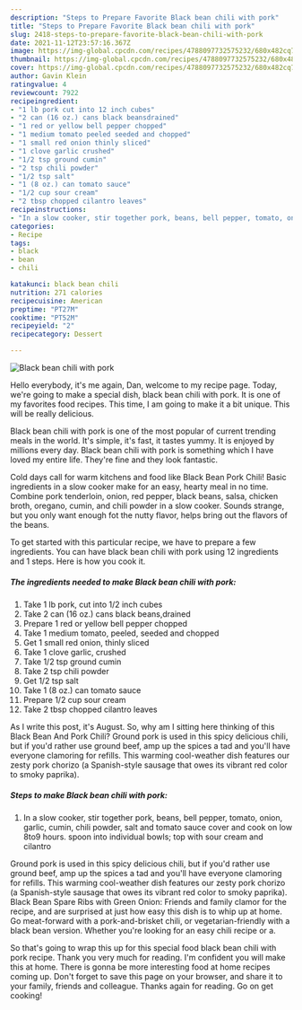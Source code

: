 ```yaml
---
description: "Steps to Prepare Favorite Black bean chili with pork"
title: "Steps to Prepare Favorite Black bean chili with pork"
slug: 2418-steps-to-prepare-favorite-black-bean-chili-with-pork
date: 2021-11-12T23:57:16.367Z
image: https://img-global.cpcdn.com/recipes/4788097732575232/680x482cq70/black-bean-chili-with-pork-recipe-main-photo.jpg
thumbnail: https://img-global.cpcdn.com/recipes/4788097732575232/680x482cq70/black-bean-chili-with-pork-recipe-main-photo.jpg
cover: https://img-global.cpcdn.com/recipes/4788097732575232/680x482cq70/black-bean-chili-with-pork-recipe-main-photo.jpg
author: Gavin Klein
ratingvalue: 4
reviewcount: 7922
recipeingredient:
- "1 lb pork cut into 12 inch cubes"
- "2 can (16 oz.) cans black beansdrained"
- "1 red or yellow bell pepper chopped"
- "1 medium tomato peeled seeded and chopped"
- "1 small red onion thinly sliced"
- "1 clove garlic crushed"
- "1/2 tsp ground cumin"
- "2 tsp chili powder"
- "1/2 tsp salt"
- "1 (8 oz.) can tomato sauce"
- "1/2 cup sour cream"
- "2 tbsp chopped cilantro leaves"
recipeinstructions:
- "In a slow cooker, stir together pork, beans, bell pepper, tomato, onion, garlic, cumin, chili powder, salt and tomato sauce cover and cook on low 8to9 hours. spoon into individual bowls; top with sour cream and cilantro"
categories:
- Recipe
tags:
- black
- bean
- chili

katakunci: black bean chili 
nutrition: 271 calories
recipecuisine: American
preptime: "PT27M"
cooktime: "PT52M"
recipeyield: "2"
recipecategory: Dessert

---
```



![Black bean chili with pork](https://img-global.cpcdn.com/recipes/4788097732575232/680x482cq70/black-bean-chili-with-pork-recipe-main-photo.jpg)

Hello everybody, it's me again, Dan, welcome to my recipe page. Today, we're going to make a special dish, black bean chili with pork. It is one of my favorites food recipes. This time, I am going to make it a bit unique. This will be really delicious.

Black bean chili with pork is one of the most popular of current trending meals in the world. It's simple, it's fast, it tastes yummy. It is enjoyed by millions every day. Black bean chili with pork is something which I have loved my entire life. They're fine and they look fantastic.

Cold days call for warm kitchens and food like Black Bean Pork Chili! Basic ingredients in a slow cooker make for an easy, hearty meal in no time. Combine pork tenderloin, onion, red pepper, black beans, salsa, chicken broth, oregano, cumin, and chili powder in a slow cooker. Sounds strange, but you only want enough fot the nutty flavor, helps bring out the flavors of the beans.


To get started with this particular recipe, we have to prepare a few ingredients. You can have black bean chili with pork using 12 ingredients and 1 steps. Here is how you cook it.

<!--inarticleads1-->

##### The ingredients needed to make Black bean chili with pork:

1. Take 1 lb pork, cut into 1/2 inch cubes
1. Take 2 can (16 oz.) cans black beans,drained
1. Prepare 1 red or yellow bell pepper chopped
1. Take 1 medium tomato, peeled, seeded and chopped
1. Get 1 small red onion, thinly sliced
1. Take 1 clove garlic, crushed
1. Take 1/2 tsp ground cumin
1. Take 2 tsp chili powder
1. Get 1/2 tsp salt
1. Take 1 (8 oz.) can tomato sauce
1. Prepare 1/2 cup sour cream
1. Take 2 tbsp chopped cilantro leaves


As I write this post, it's August. So, why am I sitting here thinking of this Black Bean And Pork Chili? Ground pork is used in this spicy delicious chili, but if you'd rather use ground beef, amp up the spices a tad and you'll have everyone clamoring for refills. This warming cool-weather dish features our zesty pork chorizo (a Spanish-style sausage that owes its vibrant red color to smoky paprika). 

<!--inarticleads2-->

##### Steps to make Black bean chili with pork:

1. In a slow cooker, stir together pork, beans, bell pepper, tomato, onion, garlic, cumin, chili powder, salt and tomato sauce cover and cook on low 8to9 hours. spoon into individual bowls; top with sour cream and cilantro


Ground pork is used in this spicy delicious chili, but if you'd rather use ground beef, amp up the spices a tad and you'll have everyone clamoring for refills. This warming cool-weather dish features our zesty pork chorizo (a Spanish-style sausage that owes its vibrant red color to smoky paprika). Black Bean Spare Ribs with Green Onion: Friends and family clamor for the recipe, and are surprised at just how easy this dish is to whip up at home. Go meat-forward with a pork-and-brisket chili, or vegetarian-friendly with a black bean version. Whether you're looking for an easy chili recipe or a. 

So that's going to wrap this up for this special food black bean chili with pork recipe. Thank you very much for reading. I'm confident you will make this at home. There is gonna be more interesting food at home recipes coming up. Don't forget to save this page on your browser, and share it to your family, friends and colleague. Thanks again for reading. Go on get cooking!
